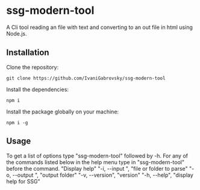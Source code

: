 # ssg-modern-tool

A Cli tool reading an file with text and converting to an out file in html using Node.js.

## Installation

Clone the repository:

```
git clone https://github.com/IvaniGabrovsky/ssg-modern-tool
```

Install the dependencies:

```
npm i
```

Install the package globally on your machine:

```
npm i -g
```

## Usage

To get a list of options type "ssg-modern-tool" followed by -h.
For any of the commands listed below in the help menu type in "ssg-modern-tool" before the command.
"Display help"
"-i, --input <input-file>", "file or folder to parse"
"-o, --output <output-folder>", "output folder"
"-v, --version", "version"
"-h, --help", "display help for SSG"
